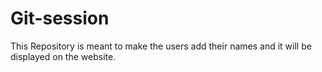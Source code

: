 # Git-session
This Repository is meant to make the users add their names and it will be displayed on the website.
